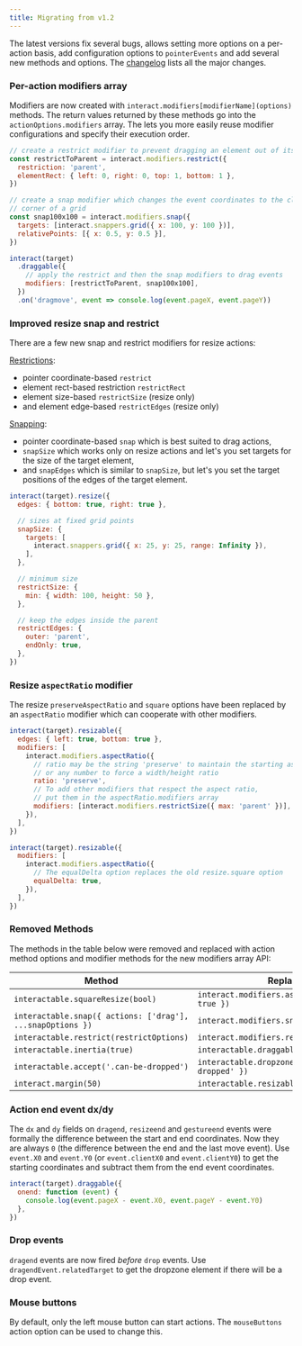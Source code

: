 ```yaml
---
title: Migrating from v1.2
---
```


The latest versions fix several bugs, allows setting more options on a
per-action basis, add configuration options to `pointerEvents` and add several
new methods and options. The [changelog][changelog] lists all the major changes.

### Per-action modifiers array

Modifiers are now created with `interact.modifiers[modifierName](options)`
methods. The return values returned by these methods go into the
`actionOptions.modifiers` array. The lets you more easily reuse modifier
configurations and specify their execution order.

```js
// create a restrict modifier to prevent dragging an element out of its parent
const restrictToParent = interact.modifiers.restrict({
  restriction: 'parent',
  elementRect: { left: 0, right: 0, top: 1, bottom: 1 },
})

// create a snap modifier which changes the event coordinates to the closest
// corner of a grid
const snap100x100 = interact.modifiers.snap({
  targets: [interact.snappers.grid({ x: 100, y: 100 })],
  relativePoints: [{ x: 0.5, y: 0.5 }],
})

interact(target)
  .draggable({
    // apply the restrict and then the snap modifiers to drag events
    modifiers: [restrictToParent, snap100x100],
  })
  .on('dragmove', event => console.log(event.pageX, event.pageY))
```

### Improved resize snap and restrict

There are a few new snap and restrict modifiers for resize actions:

[Restrictions](/docs/restriction):

- pointer coordinate-based `restrict`
- element rect-based restriction `restrictRect`
- element size-based `restrictSize` (resize only)
- and element edge-based `restrictEdges` (resize only)

[Snapping](/docs/snapping):

- pointer coordinate-based `snap` which is best suited to drag actions,
- `snapSize` which works only on resize actions and let's you set targets for
  the size of the target element,
- and `snapEdges` which is similar to `snapSize`, but let's you set the target
  positions of the edges of the target element.

```js
interact(target).resize({
  edges: { bottom: true, right: true },

  // sizes at fixed grid points
  snapSize: {
    targets: [
      interact.snappers.grid({ x: 25, y: 25, range: Infinity }),
    ],
  },

  // minimum size
  restrictSize: {
    min: { width: 100, height: 50 },
  },

  // keep the edges inside the parent
  restrictEdges: {
    outer: 'parent',
    endOnly: true,
  },
})
```

### Resize `aspectRatio` modifier

The resize `preserveAspectRatio` and `square` options have been replaced by an
`aspectRatio` modifier which can cooperate with other modifiers.

```js
interact(target).resizable({
  edges: { left: true, bottom: true },
  modifiers: [
    interact.modifiers.aspectRatio({
      // ratio may be the string 'preserve' to maintain the starting aspect ratio,
      // or any number to force a width/height ratio
      ratio: 'preserve',
      // To add other modifiers that respect the aspect ratio,
      // put them in the aspectRatio.modifiers array
      modifiers: [interact.modifiers.restrictSize({ max: 'parent' })],
    }),
  ],
})
```

```js
interact(target).resizable({
  modifiers: [
    interact.modifiers.aspectRatio({
      // The equalDelta option replaces the old resize.square option
      equalDelta: true,
    }),
  ],
})
```

### Removed Methods

The methods in the table below were removed and replaced with action method
options and modifier methods for the new modifiers array API:

| Method                                                     | Replaced with                                          |
| ---------------------------------------------------------- | ------------------------------------------------------ |
| `interactable.squareResize(bool)`                          | `interact.modifiers.aspectRatio({ equalDelta: true })` |
| `interactable.snap({ actions: ['drag'], ...snapOptions })` | `interact.modifiers.snap(snapOptions)`                 |
| `interactable.restrict(restrictOptions)`                   | `interact.modifiers.restrict(restrictOptions)`         |
| `interactable.inertia(true)`                               | `interactable.draggable({ inertia: true })`            |
| `interactable.accept('.can-be-dropped')`                   | `interactable.dropzone({ accept: '.can-be-dropped' })` |
| `interact.margin(50)`                                      | `interactable.resizable({ margin: 50 })`               |

### Action end event dx/dy

The `dx` and `dy` fields on `dragend`, `resizeend` and `gestureend` events were
formally the difference between the start and end coordinates. Now they are
always `0` (the difference between the end and the last move event). Use
`event.X0` and `event.Y0` (or `event.clientX0` and `event.clientY0`) to get the
starting coordinates and subtract them from the end event coordinates.

```js
interact(target).draggable({
  onend: function (event) {
    console.log(event.pageX - event.X0, event.pageY - event.Y0)
  },
})
```

### Drop events

`dragend` events are now fired _before_ `drop` events. Use
`dragendEvent.relatedTarget` to get the dropzone element if there will be a drop
event.

### Mouse buttons

By default, only the left mouse button can start actions. The `mouseButtons`
action option can be used to change this.

[changelog]: https://github.com/taye/interact.js/blob/master/CHANGELOG.md
